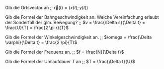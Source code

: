 Gib die Ortsvector an ;; $\vec r(t) = (x(t); y(t))$
<!--SR:!2024-10-01,4,272-->

Gib die Formel der Bahngeschwindigkeit an. Welche Vereinfachung erlaubt der Sonderfall der glm. Bewegung? ;; $v = \frac{\Delta s}{\Delta t} = \frac{U}{T} = \frac{2 \pi r}{T}$
<!--SR:!2024-10-01,4,270-->

Gib die Formel der Winkelgeschwindigkeit an. ;; $\omega = \frac{\Delta \varphi}{\Delta t} = \frac{2 \pi}{T}$
<!--SR:!2024-10-01,4,272-->

Gib die Formel der Frequenz an. ;; $f = \frac{N}{\Delta t}$
<!--SR:!2024-09-30,3,252-->

Gib die Formel der Umlaufdauer $T$ an ;; $T = \frac{\Delta t}{U}$
<!--SR:!2024-09-30,3,252-->

